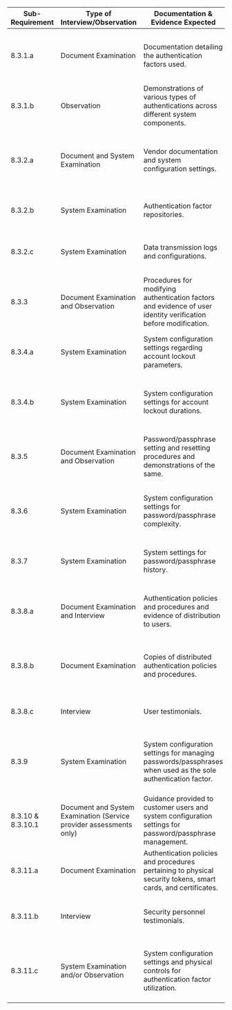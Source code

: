 
| Sub-Requirement   | Type of Interview/Observation                                       | Documentation & Evidence Expected                                                                               | QSA Questions                                                                                                                           |
| ----------------- | ------------------------------------------------------------------- | --------------------------------------------------------------------------------------------------------------- | --------------------------------------------------------------------------------------------------------------------------------------- |
| 8.3.1.a           | Document Examination                                                | Documentation detailing the authentication factors used.                                                        | Can you provide the documentation that describes the authentication factor(s) utilized for user access to system components?            |
| 8.3.1.b           | Observation                                                         | Demonstrations of various types of authentications across different system components.                          | Can you demonstrate how the authentication functions consistently with the documented authentication factor(s)?                         |
| 8.3.2.a           | Document and System Examination                                     | Vendor documentation and system configuration settings.                                                         | Can you showcase the documentation and settings that ensure authentication factors are encrypted both during transmission and storage?  |
| 8.3.2.b           | System Examination                                                  | Authentication factor repositories.                                                                             | How are the authentication factors stored securely to ensure unreadability?                                                             |
| 8.3.2.c           | System Examination                                                  | Data transmission logs and configurations.                                                                      | Can you demonstrate how authentication factors are rendered unreadable during transmission?                                             |
| 8.3.3             | Document Examination and Observation                                | Procedures for modifying authentication factors and evidence of user identity verification before modification. | How do you ensure that a user's identity is verified before allowing modification to their authentication factors?                      |
| 8.3.4.a           | System Examination                                                  | System configuration settings regarding account lockout parameters.                                             | How is the system configured to lock out user accounts after a defined number of invalid logon attempts?                                |
| 8.3.4.b           | System Examination                                                  | System configuration settings for account lockout durations.                                                    | Can you show the system settings that dictate the lockout duration or the identity verification process to unlock?                      |
| 8.3.5             | Document Examination and Observation                                | Password/passphrase setting and resetting procedures and demonstrations of the same.                            | Can you provide the procedures followed for setting and resetting passwords/passphrases, and can this be demonstrated?                  |
| 8.3.6             | System Examination                                                  | System configuration settings for password/passphrase complexity.                                               | Can you demonstrate how the system enforces password/passphrase complexity as per the specified parameters?                             |
| 8.3.7             | System Examination                                                  | System settings for password/passphrase history.                                                                | How does the system ensure that new passwords/passphrases are not repeated within a certain history length?                             |
| 8.3.8.a           | Document Examination and Interview                                  | Authentication policies and procedures and evidence of distribution to users.                                   | How are the authentication policies and procedures distributed to all users and can you provide a copy of the same?                     |
| 8.3.8.b           | Document Examination                                                | Copies of distributed authentication policies and procedures.                                                   | Can you show that the distributed authentication policies and procedures encompass all specified elements?                              |
| 8.3.8.c           | Interview                                                           | User testimonials.                                                                                              | How familiar are users with the established authentication policies and procedures?                                                     |
| 8.3.9             | System Examination                                                  | System configuration settings for managing passwords/passphrases when used as the sole authentication factor.   | Can you detail how passwords/passphrases are managed when used as the only authentication factor in accordance with specified elements? |
| 8.3.10 & 8.3.10.1 | Document and System Examination (Service provider assessments only) | Guidance provided to customer users and system configuration settings for password/passphrase management.       | How are passwords/passphrases managed for customer user access, and is the guidance inclusive of all specified elements?                |
| 8.3.11.a          | Document Examination                                                | Authentication policies and procedures pertaining to physical security tokens, smart cards, and certificates.   | Can you provide the procedures for utilizing physical security tokens, smart cards, and certificates?                                   |
| 8.3.11.b          | Interview                                                           | Security personnel testimonials.                                                                                | How do you ensure authentication factors are assigned to individual users and are not shared?                                           |
| 8.3.11.c          | System Examination and/or Observation                               | System configuration settings and physical controls for authentication factor utilization.                      | Can you demonstrate the controls implemented to ensure only the intended user can utilize an authentication factor to gain access?      |
